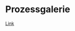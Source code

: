 # Prozessgalerie

<a href="https://www.figma.com/proto/cK9Fj7XMI76GS9lZItXi1J/Prozessgalerie?page-id=0%3A1&node-id=4%3A20&scaling=scale-down&starting-point-node-id=4%3A20" target="_blank">Link</a>



